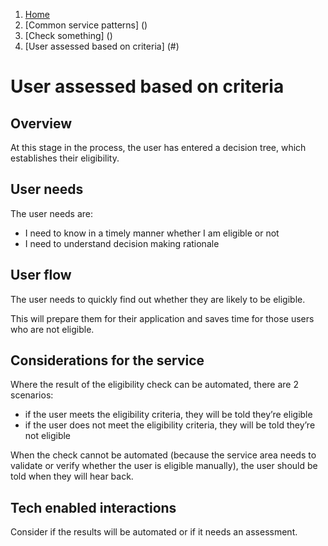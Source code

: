 1.  [Home](/docs/core/contents)
2.	[Common service patterns] ()
3.  [Check something] ()
4.  [User assessed based on criteria] (#)

# User assessed based on criteria

## Overview

At this stage in the process, the user has entered a decision tree, which establishes their eligibility. 

## User needs

The user needs are:

* I need to know in a timely manner whether I am eligible or not
* I need to understand decision making rationale

## User flow

The user needs to quickly find out whether they are likely to be eligible. 

This will prepare them for their application and saves time for those users who are not eligible. 

## Considerations for the service

Where the result of the eligibility check can be automated, there are 2 scenarios: 

* if the user meets the eligibility criteria, they will be told they’re eligible
* if the user does not meet the eligibility criteria, they will be told they’re not eligible

When the check cannot be automated (because the service area needs to validate or verify whether the user is eligible manually), the user should be told when they will hear back. 

## Tech enabled interactions

Consider if the results will be automated or if it needs an assessment.
